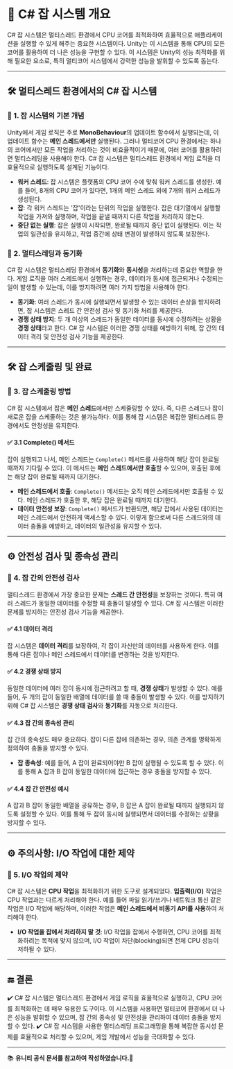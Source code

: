 # 📌 C# 잡 시스템 개요

C# 잡 시스템은 멀티스레드 환경에서 CPU 코어를 최적화하여 효율적으로 애플리케이션을 실행할 수 있게 해주는 중요한 시스템이다. Unity는 이 시스템을 통해 CPU의 모든 코어를 활용하여 더 나은 성능을 구현할 수 있다. 이 시스템은 Unity의 성능 최적화를 위해 필요한 요소로, 특히 멀티코어 시스템에서 강력한 성능을 발휘할 수 있도록 돕는다.

---

## 🛠️ 멀티스레드 환경에서의 C# 잡 시스템

### 🔹 1. **잡 시스템의 기본 개념**

Unity에서 게임 로직은 주로 **MonoBehaviour**의 업데이트 함수에서 실행되는데, 이 업데이트 함수는 **메인 스레드에서만** 실행된다. 그러나 멀티코어 CPU 환경에서는 하나의 코어에서만 모든 작업을 처리하는 것이 비효율적이기 때문에, 여러 코어를 활용하려면 멀티스레딩을 사용해야 한다. C# 잡 시스템은 멀티스레드 환경에서 게임 로직을 더 효율적으로 실행하도록 설계된 기능이다.

- **워커 스레드**: 잡 시스템은 플랫폼의 CPU 코어 수에 맞춰 워커 스레드를 생성한. 예를 들어, 8개의 CPU 코어가 있다면, 1개의 메인 스레드 외에 7개의 워커 스레드가 생성된다.
- **잡**: 각 워커 스레드는 '잡'이라는 단위의 작업을 실행한다. 잡은 대기열에서 실행할 작업을 가져와 실행하며, 작업을 끝낼 때까지 다른 작업을 처리하지 않는다.
- **중단 없는 실행**: 잡은 실행이 시작되면, 완료될 때까지 중단 없이 실행된다. 이는 작업의 일관성을 유지하고, 작업 중간에 상태 변경이 발생하지 않도록 보장한다.

### 🔹 2. **멀티스레딩과 동기화**

C# 잡 시스템은 멀티스레딩 환경에서 **동기화**와 **동시성**을 처리하는데 중요한 역할을 한다. 게임 로직을 여러 스레드에서 실행하는 경우, 데이터가 동시에 접근되거나 수정되는 일이 발생할 수 있는데, 이를 방지하려면 여러 가지 방법을 사용해야 한다.

- **동기화**: 여러 스레드가 동시에 실행되면서 발생할 수 있는 데이터 손상을 방지하려면, 잡 시스템은 스레드 간 안전성 검사 및 동기화 처리를 제공한다.
- **경쟁 상태 방지**: 두 개 이상의 스레드가 동일한 데이터를 동시에 수정하려는 상황을 **경쟁 상태**라고 한다. C# 잡 시스템은 이러한 경쟁 상태를 예방하기 위해, 잡 간의 데이터 격리 및 안전성 검사 기능을 제공한다.

---

## 🛠️ 잡 스케줄링 및 완료

### 🔹 3. **잡 스케줄링 방법**

C# 잡 시스템에서 잡은 **메인 스레드**에서만 스케줄링할 수 있다. 즉, 다른 스레드나 잡이 새로운 잡을 스케줄하는 것은 불가능하다. 이를 통해 잡 시스템은 복잡한 멀티스레드 환경에서도 안정성을 유지한다.

#### ✅ 3.1 **Complete() 메서드**

잡이 실행되고 나서, 메인 스레드는 `Complete()` 메서드를 사용하여 해당 잡이 완료될 때까지 기다릴 수 있다. 이 메서드는 **메인 스레드에서만 호출**할 수 있으며, 호출된 후에는 해당 잡이 완료될 때까지 대기한다.

- **메인 스레드에서 호출**: `Complete()` 메서드는 오직 메인 스레드에서만 호출될 수 있다. 메인 스레드가 호출한 후, 해당 잡은 완료될 때까지 대기한다.
- **데이터 안전성 보장**: `Complete()` 메서드가 반환되면, 해당 잡에서 사용된 데이터는 메인 스레드에서 안전하게 액세스할 수 있다. 이렇게 함으로써 다른 스레드와의 데이터 충돌을 예방하고, 데이터의 일관성을 유지할 수 있다.

---

## ⚙️ 안전성 검사 및 종속성 관리

### 🔹 4. **잡 간의 안전성 검사**

멀티스레드 환경에서 가장 중요한 문제는 **스레드 간 안전성**을 보장하는 것이다. 특히 여러 스레드가 동일한 데이터를 수정할 때 충돌이 발생할 수 있다. C# 잡 시스템은 이러한 문제를 방지하는 안전성 검사 기능을 제공한다.

#### ✅  4.1 **데이터 격리**
잡 시스템은 **데이터 격리**를 보장하여, 각 잡이 자신만의 데이터를 사용하게 한다. 이를 통해 다른 잡이나 메인 스레드에서 데이터를 변경하는 것을 방지한다.

#### ✅ 4.2 **경쟁 상태 방지**
동일한 데이터에 여러 잡이 동시에 접근하려고 할 때, **경쟁 상태**가 발생할 수 있다. 예를 들어, 두 개의 잡이 동일한 배열에 데이터를 쓸 때 충돌이 발생할 수 있다. 이를 방지하기 위해 C# 잡 시스템은 **경쟁 상태 검사**와 **동기화**를 자동으로 처리한다.

#### ✅ 4.3 **잡 간의 종속성 관리**

잡 간의 종속성도 매우 중요하다. 잡이 다른 잡에 의존하는 경우, 의존 관계를 명확하게 정의하여 충돌을 방지할 수 있다.

- **잡 종속성**: 예를 들어, A 잡이 완료되어야만 B 잡이 실행될 수 있도록 할 수 있다. 이를 통해 A 잡과 B 잡이 동일한 데이터에 접근하는 경우 충돌을 방지할 수 있다.

#### ✅ 4.4 **잡 간 안전성 예시**
A 잡과 B 잡이 동일한 배열을 공유하는 경우, B 잡은 A 잡이 완료될 때까지 실행되지 않도록 설정할 수 있다. 이를 통해 두 잡이 동시에 실행되면서 데이터를 수정하는 상황을 방지할 수 있다.

---

## ⚙️ 주의사항: I/O 작업에 대한 제약

### 🔹 5. **I/O 작업의 제약**
C# 잡 시스템은 **CPU 작업**을 최적화하기 위한 도구로 설계되었다. **입출력(I/O)** 작업은 CPU 작업과는 다르게 처리해야 한다. 예를 들어 파일 읽기/쓰기나 네트워크 통신 같은 작업은 I/O 작업에 해당하며, 이러한 작업은 **메인 스레드에서 비동기 API를 사용**하여 처리해야 한다.

- **I/O 작업을 잡에서 처리하지 말 것**: I/O 작업을 잡에서 수행하면, CPU 코어를 최적화하려는 목적에 맞지 않으며, I/O 작업이 차단(blocking)되면 전체 CPU 성능이 저하될 수 있다.

---

## 🔚 결론

✔️ C# 잡 시스템은 멀티스레드 환경에서 게임 로직을 효율적으로 실행하고, CPU 코어를 최적화하는 데 매우 유용한 도구이다. 이 시스템을 사용하면 멀티코어 환경에서 더 나은 성능을 발휘할 수 있으며, 잡 간의 종속성 및 안전성을 관리하여 데이터 충돌을 방지할 수 있다.
✔️ C# 잡 시스템을 사용한 멀티스레딩 프로그래밍을 통해 복잡한 동시성 문제를 효율적으로 처리할 수 있으며, 게임 개발에서 성능을 극대화할 수 있다.

---


📚 **유니티 공식 문서를 참고하여 작성하였습니다.🚀**  